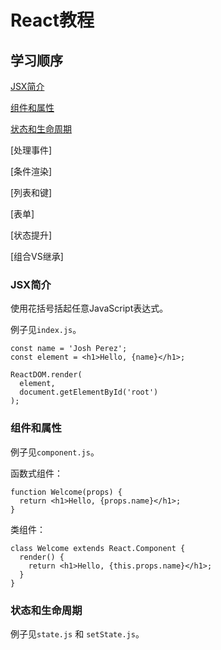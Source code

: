 # React教程

## 学习顺序

[JSX简介](#JSX)

[组件和属性](#components)

[状态和生命周期](#state)

[处理事件]

[条件渲染]

[列表和键]

[表单]

[状态提升]

[组合VS继承]

### <a name="JSX"></a>JSX简介

使用花括号括起任意JavaScript表达式。

例子见`index.js`。

```
const name = 'Josh Perez';
const element = <h1>Hello, {name}</h1>;

ReactDOM.render(
  element,
  document.getElementById('root')
);
```

### <a name="components"></a>组件和属性

例子见`component.js`。

函数式组件：

```
function Welcome(props) {
  return <h1>Hello, {props.name}</h1>;
}
```

类组件：

```
class Welcome extends React.Component {
  render() {
    return <h1>Hello, {this.props.name}</h1>;
  }
}
```

### <a name="state"></a>状态和生命周期

例子见`state.js` 和 `setState.js`。